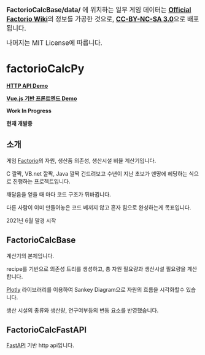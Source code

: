 <big>**FactorioCalcBase/data/** 에 위치하는 일부 게임 데이터는 <b>[Official Factorio Wiki](https://wiki.factorio.com/)</b>의 정보를 가공한 것으로, <b>[CC-BY-NC-SA 3.0](https://creativecommons.org/licenses/by-nc-sa/3.0/)</b>으로 배포됩니다.
  
나머지는 MIT License에 따릅니다.</big>


# factorioCalcPy

<b>[HTTP API Demo](https://a.privatelaw.net/docs)</b>

<b>[Vue.js 기반 프론트엔드 Demo](https://fc.privatelaw.net)</b>

**Work In Progress**

**현재 개발중**

## 소개

게임 [Factorio](https://www.factorio.com/)의 자원, 생산품 의존성, 생산시설 비율 계산기입니다. 

C 깔짝, VB.net 깔짝, Java 깔짝 건드려보고 수년이 지난 초보가 맨땅에 헤딩하는 식으로 진행하는 프로젝트입니다.

깨달음을 얻을 때 마다 코드 구조가 뒤바뀝니다.

다른 사람이 이미 만들어놓은 코드 베끼지 않고 혼자 힘으로 완성하는게 목표입니다.

2021년 6월 말경 시작

## FactorioCalcBase
계산기의 본체입니다.

recipe를 기반으로 의존성 트리를 생성하고, 총 자원 필요량과 생산시설 필요량을 계산합니다.

[Plotly](https://github.com/plotly/plotly.py) 라이브러리를 이용하여 Sankey Diagram으로 자원의 흐름을 시각화할수 있습니다.

생산 시설의 종류와 생산량, 연구여부등의 변동 요소를 반영했습니다.

## FactorioCalcFastAPI
[FastAPI](https://fastapi.tiangolo.com/) 기반 http api입니다. 
